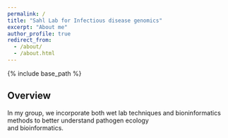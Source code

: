 ```yaml
---
permalink: /
title: "Sahl Lab for Infectious disease genomics"
excerpt: "About me"
author_profile: true
redirect_from: 
  - /about/
  - /about.html
---
```


{% include base_path %}

## Overview ##
In my group, we incorporate both wet lab techniques and bioninformatics methods to better understand pathogen ecology \
and bioinformatics.